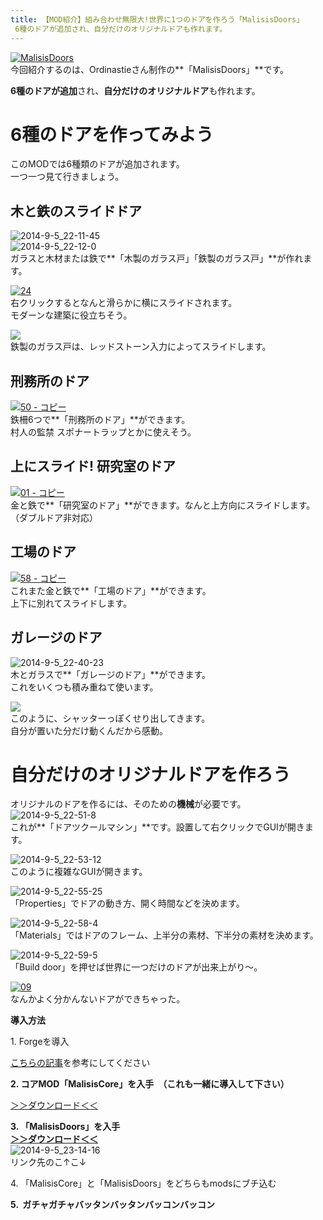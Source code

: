 ```yaml
---
title: 【MOD紹介】組み合わせ無限大!世界に1つのドアを作ろう「MalisisDoors」
 6種のドアが追加され、自分だけのオリジナルドアも作れます。
---
```


[![MalisisDoors](https://cdn-ak.f.st-hatena.com/images/fotolife/s/sasigume/20210208/20210208141107.png)](#5/a/5a987635.png "MalisisDoors")  
今回紹介するのは、Ordinastieさん制作の**「MalisisDoors」**です。

**6種のドアが追加**され、**自分だけのオリジナルドア**も作れます。

# 6種のドアを作ってみよう

このMODでは6種類のドアが追加されます。  
一つ一つ見て行きましょう。

## 木と鉄のスライドドア

![2014-9-5_22-11-45](https://cdn-ak.f.st-hatena.com/images/fotolife/s/sasigume/20210208/20210208142018.jpg)  
![2014-9-5_22-12-0](https://cdn-ak.f.st-hatena.com/images/fotolife/s/sasigume/20210208/20210208155317.jpg)  
ガラスと木材または鉄で**「木製のガラス戸」「鉄製のガラス戸」**が作れます。

[![24](https://cdn-ak.f.st-hatena.com/images/fotolife/s/sasigume/20210208/20210208154918.png)](#b/5/b5838949.png "24")  
右クリックするとなんと滑らかに横にスライドされます。  
モダーンな建築に役立ちそう。

![](https://cdn-ak.f.st-hatena.com/images/fotolife/s/sasigume/20210208/20210208074742.gif)  
鉄製のガラス戸は、レッドストーン入力によってスライドします。

## 刑務所のドア

[![50 - コピー](https://cdn-ak.f.st-hatena.com/images/fotolife/s/sasigume/20210208/20210208140028.png)](#4/f/4f48a203.png "50 - コピー")  
鉄柵6つで**「刑務所のドア」**ができます。  
村人の監禁 スポナートラップとかに使えそう。

## 上にスライド! 研究室のドア

[![01 - コピー](https://cdn-ak.f.st-hatena.com/images/fotolife/s/sasigume/20210208/20210208162331.png)](#d/8/d846d71c.png "01 - コピー")  
金と鉄で**「研究室のドア」**ができます。なんと上方向にスライドします。（ダブルドア非対応）

## 工場のドア

[![58 - コピー](https://cdn-ak.f.st-hatena.com/images/fotolife/s/sasigume/20210208/20210208154314.png)](#a/f/afc5d4fd.png "58 - コピー")  
これまた金と鉄で**「工場のドア」**ができます。  
上下に別れてスライドします。

## ガレージのドア

![2014-9-5_22-40-23](https://cdn-ak.f.st-hatena.com/images/fotolife/s/sasigume/20210208/20210208150250.jpg)  
木とガラスで**「ガレージのドア」**ができます。  
これをいくつも積み重ねて使います。

![](https://cdn-ak.f.st-hatena.com/images/fotolife/s/sasigume/20210208/20210208074809.gif)  
このように、シャッターっぽくせり出してきます。  
自分が置いた分だけ動くんだから感動。

# 自分だけのオリジナルドアを作ろう

オリジナルのドアを作るには、そのための**機械**が必要です。  
![2014-9-5_22-51-8](https://cdn-ak.f.st-hatena.com/images/fotolife/s/sasigume/20210208/20210208150321.jpg)  
これが**「ドアツクールマシン」**です。設置して右クリックでGUIが開きます。

![2014-9-5_22-53-12](https://cdn-ak.f.st-hatena.com/images/fotolife/s/sasigume/20210208/20210208155937.jpg)  
このように複雑なGUIが開きます。

![2014-9-5_22-55-25](https://cdn-ak.f.st-hatena.com/images/fotolife/s/sasigume/20210208/20210208154828.jpg)  
「Properties」でドアの動き方、開く時間などを決めます。

![2014-9-5_22-58-4](https://cdn-ak.f.st-hatena.com/images/fotolife/s/sasigume/20210208/20210208130409.jpg)  
「Materials」ではドアのフレーム、上半分の素材、下半分の素材を決めます。

![2014-9-5_22-59-5](https://cdn-ak.f.st-hatena.com/images/fotolife/s/sasigume/20210208/20210208124857.jpg)  
「Build door」を押せば世界に一つだけのドアが出来上がり～。

[![09](https://www.napoan.com/wp-content/uploads/imgs/8/5/852a9882.png)](#8/5/852a9882.png "09")  
なんかよく分かんないドアができちゃった。

**導入方法**

1\. Forgeを導入

[こちらの記事](/new-way-to-install-mod/)を参考にしてください

**2\. コアMOD「MalisisCore」を入手　（これも一緒に導入して下さい）**

[＞＞ダウンロード＜＜](http://minecraft.curseforge.com/mc-mods/223896-malisiscore "前提となるコアMODです。")

**3\. 「MalisisDoors」を入手**  
**[＞＞ダウンロード＜＜](http://www.minecraftforum.net/forums/mapping-and-modding/minecraft-mods/2076338-1-7-2-1-7-10-forge-malisisdoors-1-7-10-1-1)**  
![2014-9-5_23-14-16](https://cdn-ak.f.st-hatena.com/images/fotolife/s/sasigume/20210208/20210208133836.jpg)  
リンク先のこ↑こ↓

4\. 「MalisisCore」と「MalisisDoors」をどちらもmodsにブチ込む  
  
**5\.  ガチャガチャバッタンバッタンバッコンバッコン**
